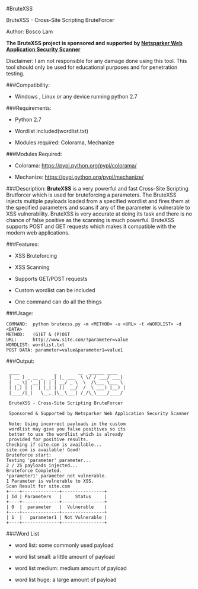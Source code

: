 #BruteXSS

BruteXSS - Cross-Site Scripting BruteForcer

Author: Bosco Lam

**The BruteXSS project is sponsored and supported by [Netsparker Web Application Security Scanner](https://www.netsparker.com/?utm_source=github.com&utm_medium=referral&utm_content=brand+name&utm_campaign=generic+advert)**

Disclaimer: I am not responsible for any damage done using this tool. This tool should only be used for educational purposes and for penetration testing.


###Compatibility: 
* Windows , Linux or any device running python 2.7

###Requirements: 

* Python 2.7

* Wordlist included(wordlist.txt)

* Modules required: Colorama, Mechanize


###Modules Required:

* Colorama:  https://pypi.python.org/pypi/colorama/

* Mechanize: https://pypi.python.org/pypi/mechanize/


###Description:
**BruteXSS** is a very powerful and fast Cross-Site Scripting Brutforcer which is used for bruteforcing a parameters. The BruteXSS injects multiple payloads loaded from a specified wordlist and fires them at the specified parameters and scans if any of the parameter is vulnerable to XSS vulnerability. BruteXSS is very accurate at doing its task and there is no chance of false positive as the scanning is much powerful. BruteXSS supports POST and GET requests which makes it compatible with the modern web applications.

###Features:

* XSS Bruteforcing

* XSS Scanning

* Supports GET/POST requests

* Custom wordlist can be included

* One command can do all the things

###Usage:

```
COMMAND:  python brutexss.py -m <METHOD> -u <URL> -t <WORDLIST> -d <DATA>
METHOD:   (G)ET & (P)OST
URL:      http://www.site.com/?parameter=value
WORDLIST: wordlist.txt
POST DATA: parameter=value&parameter1=value1
```

###Output:

```
 ____             _        __  ______ ____
 | __ ) _ __ _   _| |_ ___  \ \/ / ___/ ___|
 |  _ \| '__| | | | __/ _ \  \  /\___ \___ \
 | |_) | |  | |_| | ||  __/  /  \ ___) |__) |
 |____/|_|   \__,_|\__\___| /_/\_\____/____/

 BruteXSS - Cross-Site Scripting BruteForcer

 Sponsored & Supported by Netsparker Web Application Security Scanner

 Note: Using incorrect payloads in the custom
 wordlist may give you false positives so its
 better to use the wordlist which is already
 provided for positive results.
Checking if site.com is available...
site.com is available! Good!
Bruteforce start:
Testing 'parameter' parameter...
2 / 25 payloads injected...
Bruteforce Completed.
'parameter1' parameter not vulnerable.
1 Parameter is vulnerable to XSS.
Scan Result for site.com
+----+--------------+----------------+
| Id | Parameters   |     Status     |
+----+--------------+----------------+
| 0  |  parameter   |  Vulnerable    |
+----+--------------+----------------+
| 1  |   parameter1 | Not Vulnerable |
+----+--------------+----------------+

```

###Word List

* word list:         some commonly used payload

* word list small:   a little amount of payload

* word list medium:  medium amount of payload

* word list huge:    a large amount of payload
